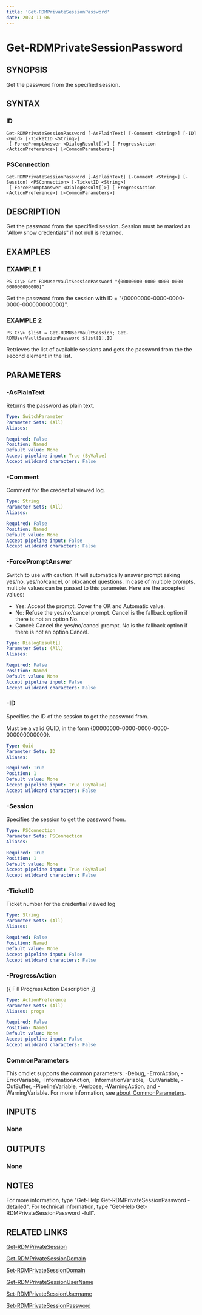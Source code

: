 ```yaml
---
title: 'Get-RDMPrivateSessionPassword'
date: 2024-11-06
---
```



# Get-RDMPrivateSessionPassword

## SYNOPSIS
Get the password from the specified session.

## SYNTAX

### ID
```
Get-RDMPrivateSessionPassword [-AsPlainText] [-Comment <String>] [-ID] <Guid> [-TicketID <String>]
 [-ForcePromptAnswer <DialogResult[]>] [-ProgressAction <ActionPreference>] [<CommonParameters>]
```

### PSConnection
```
Get-RDMPrivateSessionPassword [-AsPlainText] [-Comment <String>] [-Session] <PSConnection> [-TicketID <String>]
 [-ForcePromptAnswer <DialogResult[]>] [-ProgressAction <ActionPreference>] [<CommonParameters>]
```

## DESCRIPTION
Get the password from the specified session.
Session must be marked as "Allow show credentials" if not null is returned.

## EXAMPLES

### EXAMPLE 1
```
PS C:\> Get-RDMUserVaultSessionPassword "{00000000-0000-0000-0000-000000000000}"
```

Get the password from the session with ID = "{00000000-0000-0000-0000-000000000000}".

### EXAMPLE 2
```
PS C:\> $list = Get-RDMUserVaultSession; Get-RDMUserVaultSessionPassword $list[1].ID
```

Retrieves the list of available sessions and gets the password from the the second element in the list.

## PARAMETERS

### -AsPlainText
Returns the password as plain text.

```yaml
Type: SwitchParameter
Parameter Sets: (All)
Aliases:

Required: False
Position: Named
Default value: None
Accept pipeline input: True (ByValue)
Accept wildcard characters: False
```

### -Comment
Comment for the credential viewed log.

```yaml
Type: String
Parameter Sets: (All)
Aliases:

Required: False
Position: Named
Default value: None
Accept pipeline input: False
Accept wildcard characters: False
```

### -ForcePromptAnswer
Switch to use with caution.
It will automatically answer prompt asking yes/no, yes/no/cancel, or ok/cancel questions.
In case of multiple prompts, multiple values can be passed to this parameter.
Here are the accepted values:
- Yes: Accept the prompt.
Cover the OK and Automatic value.
- No: Refuse the yes/no/cancel prompt.
Cancel is the fallback option if there is not an option No.
- Cancel: Cancel the yes/no/cancel prompt.
No is the fallback option if there is not an option Cancel.

```yaml
Type: DialogResult[]
Parameter Sets: (All)
Aliases:

Required: False
Position: Named
Default value: None
Accept pipeline input: False
Accept wildcard characters: False
```

### -ID
Specifies the ID of the session to get the password from.

Must be a valid GUID, in the form {00000000-0000-0000-0000-000000000000}.

```yaml
Type: Guid
Parameter Sets: ID
Aliases:

Required: True
Position: 1
Default value: None
Accept pipeline input: True (ByValue)
Accept wildcard characters: False
```

### -Session
Specifies the session to get the password from.

```yaml
Type: PSConnection
Parameter Sets: PSConnection
Aliases:

Required: True
Position: 1
Default value: None
Accept pipeline input: True (ByValue)
Accept wildcard characters: False
```

### -TicketID
Ticket number for the credential viewed log

```yaml
Type: String
Parameter Sets: (All)
Aliases:

Required: False
Position: Named
Default value: None
Accept pipeline input: False
Accept wildcard characters: False
```

### -ProgressAction
{{ Fill ProgressAction Description }}

```yaml
Type: ActionPreference
Parameter Sets: (All)
Aliases: proga

Required: False
Position: Named
Default value: None
Accept pipeline input: False
Accept wildcard characters: False
```

### CommonParameters
This cmdlet supports the common parameters: -Debug, -ErrorAction, -ErrorVariable, -InformationAction, -InformationVariable, -OutVariable, -OutBuffer, -PipelineVariable, -Verbose, -WarningAction, and -WarningVariable. For more information, see [about_CommonParameters](http://go.microsoft.com/fwlink/?LinkID=113216).

## INPUTS

### None
## OUTPUTS

### None
## NOTES
For more information, type "Get-Help Get-RDMPrivateSessionPassword -detailed".
For technical information, type "Get-Help Get-RDMPrivateSessionPassword -full".

## RELATED LINKS

[Get-RDMPrivateSession](http://127.0.0.1:1111/docs/Get-RDMPrivateSession/)

[Get-RDMPrivateSessionDomain](http://127.0.0.1:1111/docs/Get-RDMPrivateSessionDomain/)

[Set-RDMPrivateSessionDomain](http://127.0.0.1:1111/docs/Set-RDMPrivateSessionDomain/)

[Get-RDMPrivateSessionUserName](http://127.0.0.1:1111/docs/Get-RDMPrivateSessionUserName/)

[Set-RDMPrivateSessionUsername](http://127.0.0.1:1111/docs/Set-RDMPrivateSessionUsername/)

[Set-RDMPrivateSessionPassword](http://127.0.0.1:1111/docs/Set-RDMPrivateSessionPassword/)

